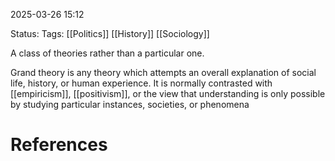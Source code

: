 2025-03-26 15:12

Status:
Tags: [[Politics]] [[History]] [[Sociology]] 

A class of theories rather than a particular one.

Grand theory is any theory which attempts an overall explanation of social life, history, or human experience. It is normally contrasted with [[empiricism]], [[positivism]], or the view that understanding is only possible by studying particular instances, societies, or phenomena
# References
